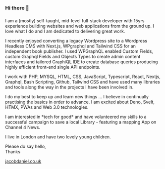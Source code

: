 ### Hi there 👋
###
<!--
**Jacob-Daniel/jacob-daniel** is a ✨ _special_ ✨ repository because its `README.md` (this file) appears on your GitHub profile.

Here are some ideas to get you started:

- 🔭 I’m currently working on ...
- 🌱 I’m currently learning ...
- 👯 I’m looking to collaborate on ...
- 🤔 I’m looking for help with ...
- 💬 Ask me about ...
- 📫 How to reach me: ...
- 😄 Pronouns: ...
- ⚡ Fun fact: ...
-->
<p>I am a (mostly) self-taught, mid-level full-stack developer with 15yrs experience building websites and web applications from the ground up. I love what I do and I am dedicated to delivering great work.</p>

<p>I recently enjoyed converting a legacy Wordpress site to a Wordpress Headless CMS with Next.js, WPgraphql and Tailwind CSS for an independent book publisher. I used WPGraphQL enabled Custom Fields, custom Graphql Fields and Objects Types to create admin content interfaces and tailored GraphiQL IDE to create database queries producing highly efficient front-end single API endpoints.</p>

<p>I work with PHP, MYSQL, HTML, CSS, JavaScript, Typescript, React, Nextjs, Graphql, Bash Scripting, Github, Tailwind CSS and have used many libraries and tools along the way in the projects I have been involved in.</p>
<p>I do my best to keep up and learn new things ... I believe in continually practising the basics in order to advance. I am excited about Deno, Svelt, HTMX, PWAs and Web 3.0 technologies.</p>

<p>I am interested in *tech for good* and have volunteered my skills to a successful campaign to save a local Library - featuring a mapping App on Channel 4 News.</p>
<p>I live in London and have two lovely young children.</p>

<p>Please do say hello,<br />Thanks</p>

[jacobdaniel.co.uk](https://jacobdaniel.co.uk)
